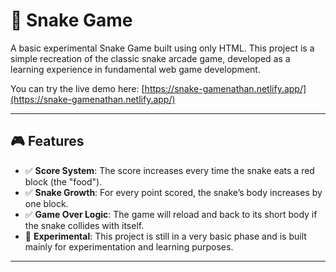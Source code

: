 # 🐍 Snake Game

A basic experimental Snake Game built using only HTML. This project is a simple recreation of the classic snake arcade game, developed as a learning experience in fundamental web game development.

You can try the live demo here: [https://snake-gamenathan.netlify.app/](https://snake-gamenathan.netlify.app/)

---

## 🎮 Features

- ✅ **Score System**: The score increases every time the snake eats a red block (the "food").
- ✅ **Snake Growth**: For every point scored, the snake’s body increases by one block.
- ✅ **Game Over Logic**: The game will reload and back to its short body if the snake collides with itself.
- 🚧 **Experimental**: This project is still in a very basic phase and is built mainly for experimentation and learning purposes.

---

